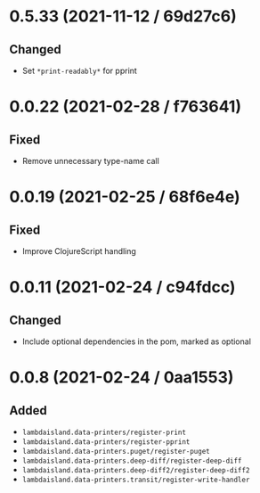 # 0.5.33 (2021-11-12 / 69d27c6)

## Changed

- Set `*print-readably*` for pprint

# 0.0.22 (2021-02-28 / f763641)

## Fixed

- Remove unnecessary type-name call

# 0.0.19 (2021-02-25 / 68f6e4e)

## Fixed

- Improve ClojureScript handling

# 0.0.11 (2021-02-24 / c94fdcc)

## Changed

- Include optional dependencies in the pom, marked as optional

# 0.0.8 (2021-02-24 / 0aa1553)

## Added

- `lambdaisland.data-printers/register-print`
- `lambdaisland.data-printers/register-pprint`
- `lambdaisland.data-printers.puget/register-puget`
- `lambdaisland.data-printers.deep-diff/register-deep-diff`
- `lambdaisland.data-printers.deep-diff2/register-deep-diff2`
- `lambdaisland.data-printers.transit/register-write-handler`